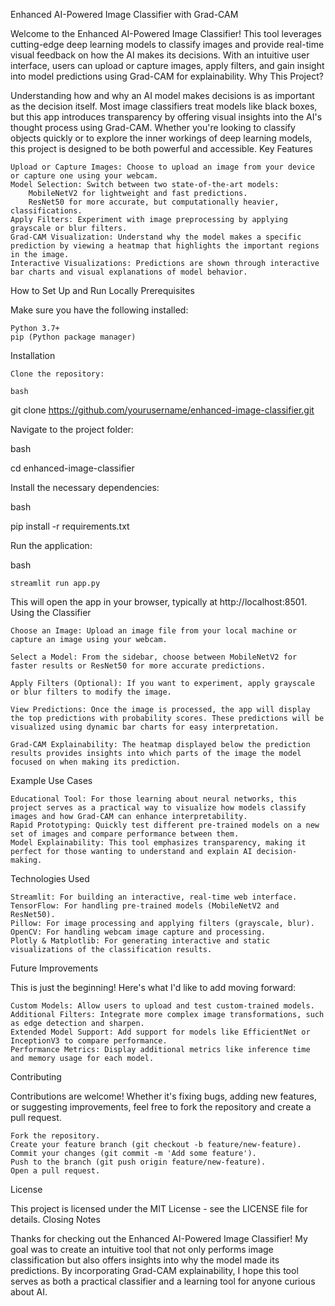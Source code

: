 Enhanced AI-Powered Image Classifier with Grad-CAM

Welcome to the Enhanced AI-Powered Image Classifier! This tool leverages cutting-edge deep learning models to classify images and provide real-time visual feedback on how the AI makes its decisions. With an intuitive user interface, users can upload or capture images, apply filters, and gain insight into model predictions using Grad-CAM for explainability.
Why This Project?

Understanding how and why an AI model makes decisions is as important as the decision itself. Most image classifiers treat models like black boxes, but this app introduces transparency by offering visual insights into the AI's thought process using Grad-CAM. Whether you're looking to classify objects quickly or to explore the inner workings of deep learning models, this project is designed to be both powerful and accessible.
Key Features

    Upload or Capture Images: Choose to upload an image from your device or capture one using your webcam.
    Model Selection: Switch between two state-of-the-art models:
        MobileNetV2 for lightweight and fast predictions.
        ResNet50 for more accurate, but computationally heavier, classifications.
    Apply Filters: Experiment with image preprocessing by applying grayscale or blur filters.
    Grad-CAM Visualization: Understand why the model makes a specific prediction by viewing a heatmap that highlights the important regions in the image.
    Interactive Visualizations: Predictions are shown through interactive bar charts and visual explanations of model behavior.

How to Set Up and Run Locally
Prerequisites

Make sure you have the following installed:

    Python 3.7+
    pip (Python package manager)

Installation

    Clone the repository:

    bash

git clone https://github.com/yourusername/enhanced-image-classifier.git

Navigate to the project folder:

bash

cd enhanced-image-classifier

Install the necessary dependencies:

bash

pip install -r requirements.txt

Run the application:

bash

    streamlit run app.py

This will open the app in your browser, typically at http://localhost:8501.
Using the Classifier

    Choose an Image: Upload an image file from your local machine or capture an image using your webcam.

    Select a Model: From the sidebar, choose between MobileNetV2 for faster results or ResNet50 for more accurate predictions.

    Apply Filters (Optional): If you want to experiment, apply grayscale or blur filters to modify the image.

    View Predictions: Once the image is processed, the app will display the top predictions with probability scores. These predictions will be visualized using dynamic bar charts for easy interpretation.

    Grad-CAM Explainability: The heatmap displayed below the prediction results provides insights into which parts of the image the model focused on when making its prediction.

Example Use Cases

    Educational Tool: For those learning about neural networks, this project serves as a practical way to visualize how models classify images and how Grad-CAM can enhance interpretability.
    Rapid Prototyping: Quickly test different pre-trained models on a new set of images and compare performance between them.
    Model Explainability: This tool emphasizes transparency, making it perfect for those wanting to understand and explain AI decision-making.

Technologies Used

    Streamlit: For building an interactive, real-time web interface.
    TensorFlow: For handling pre-trained models (MobileNetV2 and ResNet50).
    Pillow: For image processing and applying filters (grayscale, blur).
    OpenCV: For handling webcam image capture and processing.
    Plotly & Matplotlib: For generating interactive and static visualizations of the classification results.

Future Improvements

This is just the beginning! Here's what I'd like to add moving forward:

    Custom Models: Allow users to upload and test custom-trained models.
    Additional Filters: Integrate more complex image transformations, such as edge detection and sharpen.
    Extended Model Support: Add support for models like EfficientNet or InceptionV3 to compare performance.
    Performance Metrics: Display additional metrics like inference time and memory usage for each model.

Contributing

Contributions are welcome! Whether it's fixing bugs, adding new features, or suggesting improvements, feel free to fork the repository and create a pull request.

    Fork the repository.
    Create your feature branch (git checkout -b feature/new-feature).
    Commit your changes (git commit -m 'Add some feature').
    Push to the branch (git push origin feature/new-feature).
    Open a pull request.

License

This project is licensed under the MIT License - see the LICENSE file for details.
Closing Notes

Thanks for checking out the Enhanced AI-Powered Image Classifier! My goal was to create an intuitive tool that not only performs image classification but also offers insights into why the model made its predictions. By incorporating Grad-CAM explainability, I hope this tool serves as both a practical classifier and a learning tool for anyone curious about AI.